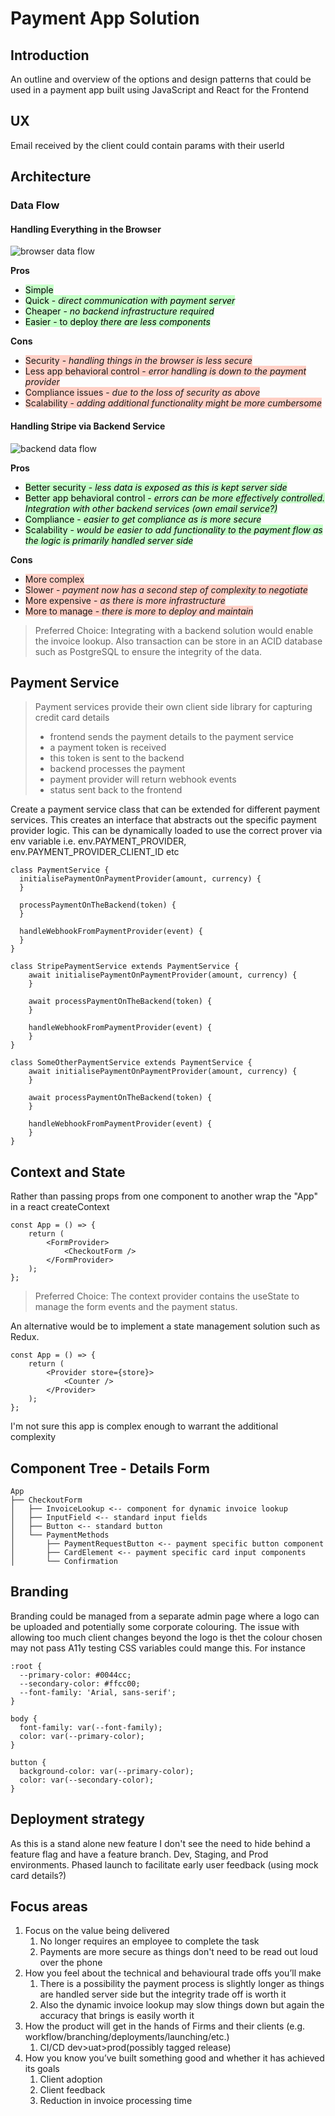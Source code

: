 # Payment App Solution

## Introduction
An outline and overview of the options and design patterns that could be used in a payment app built using JavaScript and React for the Frontend

## UX
Email received by the client could contain params with their userId

## Architecture

### Data Flow

#### Handling Everything in the Browser

![browser data flow](browser-data-flow.svg)

**Pros**
- <span style="background-color: #c5ffc8; color: #000">Simple</span>
- <span style="background-color: #c5ffc8; color: #000">Quick - *direct communication with payment server*</span>
- <span style="background-color: #c5ffc8; color: #000">Cheaper - *no backend infrastructure required*</span>
- <span style="background-color: #c5ffc8; color: #000">Easier - to deploy *there are less components*</span>

**Cons**
- <span style="background-color: #ffcfc5;">Security - *handling things in the browser is less secure*</span>
- <span style="background-color: #ffcfc5;">Less app behavioral control - *error handling is down to the payment provider*</span>
- <span style="background-color: #ffcfc5;">Compliance issues - *due to the loss of security as above*</span>
- <span style="background-color: #ffcfc5;">Scalability - *adding additional functionality might be more cumbersome*</span>

#### Handling Stripe via Backend Service

![backend data flow](backend-data-flow.svg)

**Pros**
- <span style="background-color: #c5ffc8; color: #000">Better security - *less data is exposed as this is kept server side*</span>
- <span style="background-color: #c5ffc8; color: #000">Better app behavioral control - *errors can be more effectively controlled. Integration with other backend services (own email service?)*</span>
- <span style="background-color: #c5ffc8; color: #000">Compliance - *easier to get compliance as is more secure*</span>
- <span style="background-color: #c5ffc8; color: #000">Scalability - *would be easier to add functionality to the payment flow as the logic is primarily handled server side*</span>

**Cons**
- <span style="background-color: #ffcfc5;">More complex</span>
- <span style="background-color: #ffcfc5;">Slower - *payment now has a second step of complexity to negotiate*</span>
- <span style="background-color: #ffcfc5;">More expensive - *as there is more infrastructure*</span>
- <span style="background-color: #ffcfc5;">More to manage - *there is more to deploy and maintain*</span>

> Preferred Choice: Integrating with a backend solution would enable the invoice lookup. Also transaction can be store in an ACID database such as PostgreSQL to ensure the integrity of the data.

## Payment Service

> Payment services provide their own client side library for capturing credit card details
> - frontend sends the payment details to the payment service
> - a payment token is received
> - this token is sent to the backend
> - backend processes the payment
> - payment provider will return webhook events
> - status sent back to the frontend

Create a payment service class that can be extended for different payment services. This creates an interface that abstracts out the specific payment provider logic. This can be dynamically loaded to use the correct prover via env variable i.e. env.PAYMENT_PROVIDER, env.PAYMENT_PROVIDER_CLIENT_ID etc

```
class PaymentService {
  initialisePaymentOnPaymentProvider(amount, currency) {
  }

  processPaymentOnTheBackend(token) {
  }

  handleWebhookFromPaymentProvider(event) {
  }
}
```

```
class StripePaymentService extends PaymentService {
    await initialisePaymentOnPaymentProvider(amount, currency) {
    }

    await processPaymentOnTheBackend(token) {
    }

    handleWebhookFromPaymentProvider(event) {
    }
}
```

```
class SomeOtherPaymentService extends PaymentService {
    await initialisePaymentOnPaymentProvider(amount, currency) {
    }

    await processPaymentOnTheBackend(token) {
    }

    handleWebhookFromPaymentProvider(event) {
    }
}
```

## Context and State

Rather than passing props from one component to another wrap the "App" in a react createContext

```
const App = () => {
    return (
        <FormProvider>
            <CheckoutForm />
        </FormProvider>
    );
};
```

> Preferred Choice: The context provider contains the useState to manage the form events and the payment status.

An alternative would be to implement a state management solution such as Redux. 

```
const App = () => {
    return (
        <Provider store={store}>
            <Counter />
        </Provider>
    );
};
```

I'm not sure this app is complex enough to warrant the additional complexity

## Component Tree - Details Form

```
App
├── CheckoutForm
│   ├── InvoiceLookup <-- component for dynamic invoice lookup
│   ├── InputField <-- standard input fields
│   ├── Button <-- standard button
│   └── PaymentMethods
│       ├── PaymentRequestButton <-- payment specific button component
│       ├── CardElement <-- payment specific card input components
│       └── Confirmation
```

## Branding

Branding could be managed from a separate admin page where a logo can be uploaded and potentially some corporate colouring. The issue with allowing too much client changes beyond the logo is thet the colour chosen may not pass A11y testing
CSS variables could mange this. For instance

```
:root {
  --primary-color: #0044cc;
  --secondary-color: #ffcc00;
  --font-family: 'Arial, sans-serif';
}

body {
  font-family: var(--font-family);
  color: var(--primary-color);
}

button {
  background-color: var(--primary-color);
  color: var(--secondary-color);
}
```

## Deployment strategy

As this is a stand alone new feature I don't see the need to hide behind a feature flag and have a feature branch.
Dev, Staging, and Prod environments.
Phased launch to facilitate early user feedback (using mock card details?)


## Focus areas

1. Focus on the value being delivered
   1. No longer requires an employee to complete the task
   2. Payments are more secure as things don't need to be read out loud over the phone
2. How you feel about the technical and behavioural trade offs you’ll make
   1. There is a possibility the payment process is slightly longer as things are handled server side but the integrity trade off is worth it
   2. Also the dynamic invoice lookup may slow things down but again the accuracy that brings is easily worth it
3. How the product will get in the hands of Firms and their clients (e.g. workflow/branching/deployments/launching/etc.)
   1. CI/CD dev>uat>prod(possibly tagged release)
4. How you know you’ve built something good and whether it has achieved its goals
   1. Client adoption
   2. Client feedback
   3. Reduction in invoice processing time
